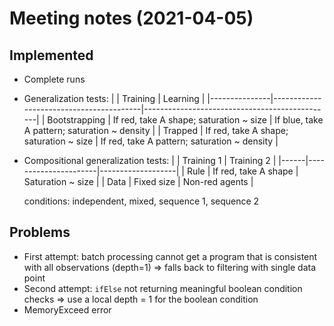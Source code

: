 # Meeting notes (2021-04-05)

## Implemented

- Complete runs
- Generalization tests:
  |               | Training                                | Learning                                      |
  |---------------|-----------------------------------------|-----------------------------------------------|
  | Bootstrapping | If red, take A shape; saturation ~ size | If blue, take A pattern; saturation ~ density |
  | Trapped       | If red, take A shape; saturation ~ size | If red, take A pattern; saturation ~ density  |
- Compositional generalization tests:
  |      | Training 1           | Training 2        |
  |------|----------------------|-------------------|
  | Rule | If red, take A shape | Saturation ~ size |
  | Data | Fixed size           | Non-red agents    |

  conditions: independent, mixed, sequence 1, sequence 2

## Problems

- First attempt: batch processing cannot get a program that is consistent with all observations (depth=1) => falls back to filtering with single data point
- Second attempt: `ifElse` not returning meaningful boolean condition checks => use a local depth = 1 for the boolean condition
- MemoryExceed error
